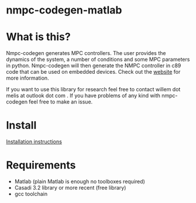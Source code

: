 # nmpc-codegen-matlab

# What is this?
Nmpc-codegen generates MPC controllers. The user provides the dynamics of the system, a number of conditions and some MPC parameters in python. Nmpc-codegen will then generate the NMPC controller in c89 code that can be used on embedded devices. Check out the [website](https://kul-forbes.github.io/nmpc-codegen/) for more information.

If you want to use this library for research feel free to contact willem dot melis at outlook dot com . If you have problems of any kind with nmpc-codegen feel free to make an issue.

# Install
[Installation instructions](https://kul-forbes.github.io/nmpc-codegen/install/Matlab_install.html)

# Requirements
- Matlab (plain Matlab is enough no toolboxes required)
- Casadi 3.2 library or more recent (free library)
- gcc toolchain
